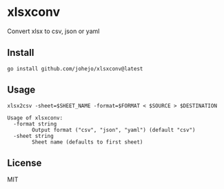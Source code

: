 # xlsxconv

Convert xlsx to csv, json or yaml

## Install

```
go install github.com/johejo/xlsxconv@latest
```

## Usage


```
xlsx2csv -sheet=$SHEET_NAME -format=$FORMAT < $SOURCE > $DESTINATION
```

```
Usage of xlsxconv:
  -format string
        Output format ("csv", "json", "yaml") (default "csv")
  -sheet string
        Sheet name (defaults to first sheet)
```

## License

MIT
